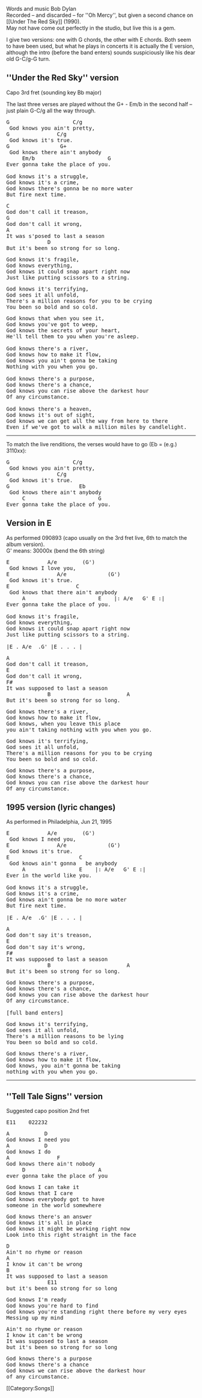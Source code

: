 Words and music Bob Dylan<br>
Recorded – and discarded – for ''Oh Mercy'', but given a second
chance on [[Under The Red Sky]] (1990).<br>
May not have come out perfectly in the studio, but live this is a gem.

I give two versions: one with G chords, the other with E chords. Both
seem to have been used, but what he plays in concerts it is actually
the E version, although the intro (before the band enters) sounds
suspiciously like his dear old G-C/g-G turn.

<h2 class="songversion">''Under the Red Sky'' version</h2>

Capo 3rd fret (sounding key Bb major)

The last three verses are played without the G+ - Em/b in the second
half – just plain G-C/g all the way through.

<pre class="verse">
G                    C/g
 God knows you ain't pretty,
G               C/g
 God knows it's true.
G                G+
 God knows there ain't anybody
     Em/b                       G
Ever gonna take the place of you.

God knows it's a struggle,
God knows it's a crime,
God knows there's gonna be no more water
But fire next time.
</pre>

<pre class="bridge">
C
God don't call it treason,
G
God don't call it wrong,
A
It was s'posed to last a season
             D
But it's been so strong for so long.
</pre>

<pre class="verse">
God knows it's fragile,
God knows everything,
God knows it could snap apart right now
Just like putting scissors to a string.
</pre>

<pre class="bridge">
God knows it's terrifying,
God sees it all unfold,
There's a million reasons for you to be crying
You been so bold and so cold.
</pre>

<pre class="verse">
God knows that when you see it,
God knows you've got to weep,
God knows the secrets of your heart,
He'll tell them to you when you're asleep.

God knows there's a river,
God knows how to make it flow,
God knows you ain't gonna be taking
Nothing with you when you go.

God knows there's a purpose,
God knows there's a chance,
God knows you can rise above the darkest hour
Of any circumstance.

God knows there's a heaven,
God knows it's out of sight,
God knows we can get all the way from here to there
Even if we've got to walk a million miles by candlelight.
</pre>

----
To match the live renditions, the verses would have to go (Eb = (e.g.)
3110xx):

<pre class="verse">
G                    C/g
 God knows you ain't pretty,
G               C/g
 God knows it's true.
G                      Eb
 God knows there ain't anybody
     C                       G
Ever gonna take the place of you.
</pre>

<h2 class="songversion">Version in E</h2>

As performed 090893 (capo usually on the 3rd fret live, 6th to match
the album version).<br>
G' means: 30000x (bend the 6th string)

<pre class="verse">
E            A/e        (G')
 God knows I love you,
E               A/e             (G')
 God knows it's true.
E                     C
 God knows that there ain't anybody
     A                       E    |: A/e   G' E :|
Ever gonna take the place of you.

God knows it's fragile,
God knows everything,
God knows it could snap apart right now
Just like putting scissors to a string.

|E . A/e  .G' |E . . . |
</pre>

<pre class="bridge">
A
God don't call it treason,
E
God don't call it wrong,
F#
It was supposed to last a season
             B                        A
But it's been so strong for so long.
</pre>

<pre class="verse">
God knows there's a river,
God knows how to make it flow,
God knows, when you leave this place
you ain't taking nothing with you when you go.
</pre>

<pre class="bridge">
God knows it's terrifying,
God sees it all unfold,
There's a million reasons for you to be crying
You been so bold and so cold.
</pre>

<pre class="verse">
God knows there's a purpose,
God knows there's a chance,
God knows you can rise above the darkest hour
Of any circumstance.
</pre>

<h2 class="songversion">1995 version (lyric changes)</h2>

As performed in Philadelphia, Jun 21, 1995

<pre class="verse">
E            A/e        (G')
 God knows I need you,
E               A/e             (G')
 God knows it's true.
E                      C
 God knows ain't gonna   be anybody
     A                 E    |: A/e   G' E :|
Ever in the world like you.

God knows it's a struggle,
God knows it's a crime,
God knows ain't gonna be no more water
But fire next time.

|E . A/e  .G' |E . . . |
</pre>

<pre class="bridge">
A
God don't say it's treason,
E
God don't say it's wrong,
F#
It was supposed to last a season
             B                        A
But it's been so strong for so long.
</pre>

<pre class="verse">
God knows there's a purpose,
God knows there's a chance,
God knows you can rise above the darkest hour
Of any circumstance.

[full band enters]
</pre>
<pre class="bridge">
God knows it's terrifying,
God sees it all unfold,
There's a million reasons to be lying
You been so bold and so cold.
</pre>

<pre class="verse">
God knows there's a river,
God knows how to make it flow,
God knows, you ain't gonna be taking
nothing with you when you go.
</pre>

----
<span id="telltale"></span><h2 class="songversion">''Tell Tale Signs'' version</h2>

Suggested capo position 2nd fret

<pre class="chords">
E11    022232
</pre>
<pre class="verse">
A           D
God knows I need you 
A           D
God knows I do
A               F
God knows there ain't nobody
     D                       A
ever gonna take the place of you
</pre>

<pre class="verse">
God knows I can take it
God knows that I care
God knows everybody got to have
someone in the world somewhere
</pre>

<pre class="verse">
God knows there's an answer
God knows it's all in place
God knows it might be working right now
Look into this right straight in the face
</pre>

<pre class="bridge">
D
Ain't no rhyme or reason
A
I know it can't be wrong
B
It was supposed to last a season
             E11
but it's been so strong for so long
</pre>

<pre class="verse">
God knows I'm ready
God knows you're hard to find
God knows you're standing right there before my very eyes
Messing up my mind
</pre>

<pre class="bridge">
Ain't no rhyme or reason
I know it can't be wrong
It was supposed to last a season
but it's been so strong for so long
</pre>

<pre class="verse">
God knows there's a purpose
God knows there's a chance
God knows we can rise above the darkest hour
of any circumstance.
</pre>

[[Category:Songs]]